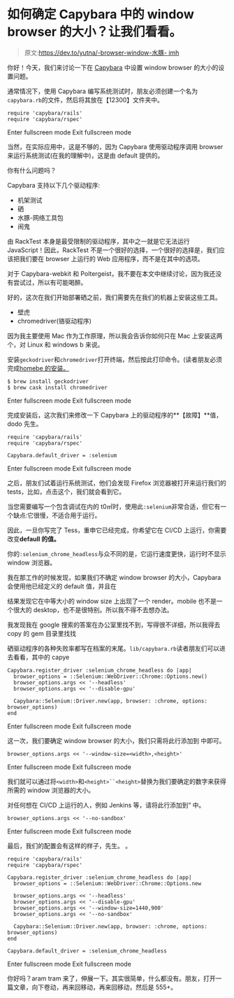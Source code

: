 # 如何确定 Capybara 中的 window browser 的大小？让我们看看。

> 原文:[https://dev.to/yutna/-browser-window-水豚- imh](https://dev.to/yutna/-browser-window--capybara---imh)

你好！今天，我们来讨论一下在 [Capybara](http://teamcapybara.github.io/capybara) 中设置 window browser 的大小的设置问题。

通常情况下，使用 Capybara 编写系统测试时，朋友必须创建一个名为`capybara.rb`的文件，然后将其放在【12300】文件夹中。

```
require 'capybara/rails'
require 'capybara/rspec' 
```

Enter fullscreen mode Exit fullscreen mode

当然，在实际应用中，这是不够的，因为 Capybara 使用驱动程序调用 browser 来运行系统测试(在我的理解中)，这是由 default 提供的。

你有什么问题吗？

Capybara 支持以下几个驱动程序:

*   机架测试
*   硒
*   水豚-网络工具包
*   闹鬼

由 RackTest 本身是最受限制的驱动程序，其中之一就是它无法运行 JavaScript！因此，RackTest 不是一个很好的选择，一个很好的选择是，我们应该把我们要在 browser 上运行的 Web 应用程序，而不是在其中的选项。

对于 Capybara-webkit 和 Poltergeist，我不要在本文中继续讨论，因为我还没有尝试过，所以有可能喝醉。

好的，这次在我们开始部署硒之前，我们需要先在我们的机器上安装这些工具。

*   壁虎
*   chromedriver(铬驱动程序)

因为我主要使用 Mac 作为工作原理，所以我会告诉你如何只在 Mac 上安装这两个，对 Linux 和 windows b 来说。

安装`geckodriver`和`chromedriver`打开终端，然后按此打印命令。(读者朋友必须完成[homebe 的安装。](https://brew.sh)

```
$ brew install geckodriver
$ brew cask install chromedriver 
```

Enter fullscreen mode Exit fullscreen mode

完成安装后，这次我们来修改一下 Capybara 上的驱动程序的**【故障】**值，dodo 先生。

```
require 'capybara/rails'
require 'capybara/rspec'

Capybara.default_driver = :selenium 
```

Enter fullscreen mode Exit fullscreen mode

之后，朋友们试着运行系统测试，他们会发现 Firefox 浏览器被打开来运行我们的 tests，比如，点击这个，我们就会看到它。

当您需要编写一个包含调试在内的 t0㎡时，使用此`:selenium`非常合适，但它有一个缺点:它很慢，不适合用于运行。

因此，一旦你写完了 Tess，重申它已经完成，你希望它在 CI/CD 上运行，你需要改变**defaull 的值。**

你的`:selenium_chrome_headless`与众不同的是，它运行速度更快，运行时不显示 window 浏览器。

我在那工作的时候发现，如果我们不确定 window browser 的大小，Capybara 会使用他已经定义的 default 值，并且在

结果发现它在中等大小的 window size 上出现了一个 render。mobile 也不是一个很大的 desktop，也不是很特别。所以我不得不去想办法。

我发现我在 google 搜索的答案在办公室里找不到，写得很不详细，所以我得去 copy 的 gem 目录里找找

硒驱动程序的各种失败率都写在档案的末尾。`lib/capybara.rb`读者朋友们可以进去看看，其中的 capye

```
Capybara.register_driver :selenium_chrome_headless do |app|
  browser_options = ::Selenium::WebDriver::Chrome::Options.new()
  browser_options.args << '--headless'
  browser_options.args << '--disable-gpu'

  Capybara::Selenium::Driver.new(app, browser: :chrome, options: browser_options)
end 
```

Enter fullscreen mode Exit fullscreen mode

这一次，我们要确定 window browser 的大小，我们只需将此行添加到
中即可。

```
browser_options.args << '--window-size=<width>,<height>' 
```

Enter fullscreen mode Exit fullscreen mode

我们就可以通过将`<width>`和`<height>``<height>`替换为我们要确定的数字来获得所需的 window 浏览器的大小。

对任何想在 CI/CD 上运行的人，例如 Jenkins 等，请将此行添加到“
中。

```
browser_options.args << '--no-sandbox' 
```

Enter fullscreen mode Exit fullscreen mode

最后，我们的配置会有这样的样子，先生。
。

```
require 'capybara/rails'
require 'capybara/rspec'

Capybara.register_driver :selenium_chrome_headless do |app|
  browser_options = ::Selenium::WebDriver::Chrome::Options.new

  browser_options.args << '--headless'
  browser_options.args << '--disable-gpu'
  browser_options.args << '--window-size=1440,900'
  browser_options.args << '--no-sandbox'

  Capybara::Selenium::Driver.new(app, browser: :chrome, options: browser_options)
end

Capybara.default_driver = :selenium_chrome_headless 
```

Enter fullscreen mode Exit fullscreen mode

你好吗？aram tram 来了，伸展一下。其实很简单，什么都没有。朋友，打开一篇文章，向下卷动，再来回移动，再来回移动，然后是 555+。